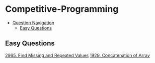 # Competitive-Programming

- [Question Navigation](#markdown-navigation)
    - [Easy Questions](#easy-questions)


## Easy Questions
[2965. Find Missing and Repeated Values](https://github.com/vegetariancoder/competitive-programming/blob/main/leetcode/easy-question/2965.%20Find%20Missing%20and%20Repeated%20Values.py)
[1929. Concatenation of Array](https://github.com/vegetariancoder/competitive-programming/blob/main/leetcode/easy-question/1929.%Concatenation%of%Array.py)